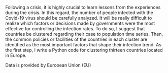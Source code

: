 Following a crisis, it is highly crucial to learn lessons from the experiences during the crisis. In this regard, the number of people infected with the Covid-19 virus should be carefully analyzed. It will be really difficult to realize which factors or decisions made by governments were the most effective for controlling the infection rates. To do so, I suggest that countries be clustered regarding their case to population time series. Then, the common policies or facilities of the countries in each cluster are identified as the most important factors that shape their infection trend.
As the first step, I write a Python code for clustering thirteen countries located in Europe. 

Data is provided by Eurooean Union (EU)
